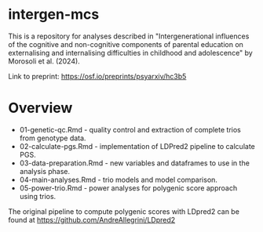 # intergen-mcs
This is a repository for analyses described in "Intergenerational influences of the cognitive and non-cognitive components of parental education on externalising and internalising difficulties in childhood and adolescence" by Morosoli et al. (2024).

Link to preprint: https://osf.io/preprints/psyarxiv/hc3b5

# Overview

- 01-genetic-qc.Rmd - quality control and extraction of complete trios from genotype data.
- 02-calculate-pgs.Rmd - implementation of LDPred2 pipeline to calculate PGS.
- 03-data-preparation.Rmd - new variables and dataframes to use in the analysis phase.
- 04-main-analyses.Rmd - trio models and model comparison.
- 05-power-trio.Rmd - power analyses for polygenic score approach using trios.

The original pipeline to compute polygenic scores with LDpred2 can be found at https://github.com/AndreAllegrini/LDpred2
